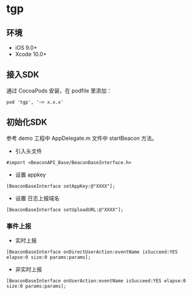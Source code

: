 # tgp

## 环境
* iOS 9.0+
* Xcode 10.0+

## 接入SDK

通过 CocoaPods 安装，在 podfile 里添加：

```
pod 'tgp', '~> x.x.x'
```
	
## 初始化SDK
参考 demo 工程中 AppDelegate.m 文件中 startBeacon 方法。


* 引入头文件
```
#import <BeaconAPI_Base/BeaconBaseInterface.h>
```
* 设置 appkey
```
[BeaconBaseInterface setAppKey:@"XXXX"];
```
* 设置 日志上报域名
```
[BeaconBaseInterface setUploadURL:@"XXXX"];
```

### 事件上报

* 实时上报
```
[BeaconBaseInterface onDirectUserAction:eventName isSucceed:YES elapse:0 size:0 params:params];
```

* 非实时上报
```
[BeaconBaseInterface onUserAction:eventName isSucceed:YES elapse:0 size:0 params:params];
```